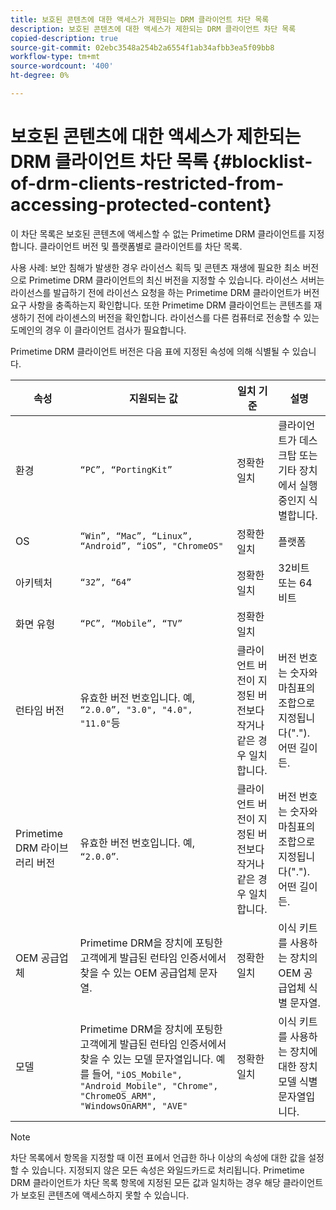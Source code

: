 ```yaml
---
title: 보호된 콘텐츠에 대한 액세스가 제한되는 DRM 클라이언트 차단 목록
description: 보호된 콘텐츠에 대한 액세스가 제한되는 DRM 클라이언트 차단 목록
copied-description: true
source-git-commit: 02ebc3548a254b2a6554f1ab34afbb3ea5f09bb8
workflow-type: tm+mt
source-wordcount: '400'
ht-degree: 0%

---
```


# 보호된 콘텐츠에 대한 액세스가 제한되는 DRM 클라이언트 차단 목록 {#blocklist-of-drm-clients-restricted-from-accessing-protected-content}

이 차단 목록은 보호된 콘텐츠에 액세스할 수 없는 Primetime DRM 클라이언트를 지정합니다. 클라이언트 버전 및 플랫폼별로 클라이언트를 차단 목록.

사용 사례: 보안 침해가 발생한 경우 라이선스 획득 및 콘텐츠 재생에 필요한 최소 버전으로 Primetime DRM 클라이언트의 최신 버전을 지정할 수 있습니다. 라이선스 서버는 라이선스를 발급하기 전에 라이선스 요청을 하는 Primetime DRM 클라이언트가 버전 요구 사항을 충족하는지 확인합니다. 또한 Primetime DRM 클라이언트는 콘텐츠를 재생하기 전에 라이센스의 버전을 확인합니다. 라이선스를 다른 컴퓨터로 전송할 수 있는 도메인의 경우 이 클라이언트 검사가 필요합니다.

Primetime DRM 클라이언트 버전은 다음 표에 지정된 속성에 의해 식별될 수 있습니다.

| **속성** | **지원되는 값** | **일치 기준** | **설명** |
|---|---|---|---|
| 환경 | `“PC”, “PortingKit”` | 정확한 일치 | 클라이언트가 데스크탑 또는 기타 장치에서 실행 중인지 식별합니다. |
| OS | `“Win”, “Mac”, “Linux”, “Android”, “iOS”, "ChromeOS"` | 정확한 일치 | 플랫폼 |
| 아키텍처 | `“32”, “64”` | 정확한 일치 | 32비트 또는 64비트 |
| 화면 유형 | `“PC”, “Mobile”, “TV”` | 정확한 일치 | |
| 런타임 버전 | 유효한 버전 번호입니다. 예, `“2.0.0”, "3.0", "4.0", "11.0"`등 | 클라이언트 버전이 지정된 버전보다 작거나 같은 경우 일치합니다. | 버전 번호는 숫자와 마침표의 조합으로 지정됩니다(&quot;.&quot;). 어떤 길이든. |
| Primetime DRM 라이브러리 버전 | 유효한 버전 번호입니다. 예, `“2.0.0”`. | 클라이언트 버전이 지정된 버전보다 작거나 같은 경우 일치합니다. | 버전 번호는 숫자와 마침표의 조합으로 지정됩니다(&quot;.&quot;). 어떤 길이든. |
| OEM 공급업체 | Primetime DRM을 장치에 포팅한 고객에게 발급된 런타임 인증서에서 찾을 수 있는 OEM 공급업체 문자열. | 정확한 일치 | 이식 키트를 사용하는 장치의 OEM 공급업체 식별 문자열. |
| 모델 | Primetime DRM을 장치에 포팅한 고객에게 발급된 런타임 인증서에서 찾을 수 있는 모델 문자열입니다. 예를 들어, `"iOS_Mobile", "Android_Mobile", "Chrome", "ChromeOS_ARM", "WindowsOnARM", "AVE"` | 정확한 일치 | 이식 키트를 사용하는 장치에 대한 장치 모델 식별 문자열입니다. |

>[!NOTE]
>
>차단 목록에서 항목을 지정할 때 이전 표에서 언급한 하나 이상의 속성에 대한 값을 설정할 수 있습니다. 지정되지 않은 모든 속성은 와일드카드로 처리됩니다. Primetime DRM 클라이언트가 차단 목록 항목에 지정된 모든 값과 일치하는 경우 해당 클라이언트가 보호된 콘텐츠에 액세스하지 못할 수 있습니다.
